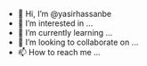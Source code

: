 - 👋 Hi, I’m @yasirhassanbe
- 👀 I’m interested in ...
- 🌱 I’m currently learning ...
- 💞️ I’m looking to collaborate on ...
- 📫 How to reach me ...

<!---
yasirhassanbe/yasirhassanbe is a ✨ special ✨ repository because its `README.md` (this file) appears on your GitHub profile.
You can click the Preview link to take a look at your changes.
--->
